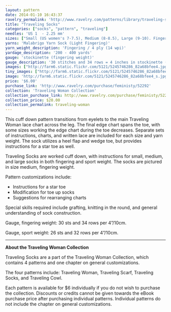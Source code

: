 ```yaml
---
layout: pattern
date: 2014-01-10 16:43:37
ravelry_permalink: 'http://www.ravelry.com/patterns/library/traveling-socks-2'
title: "Traveling Socks"
categories: ["socks", "pattern", "traveling"]
needles: 'US 1  - 2.25 mm'
sizes: ["Small (US women's 7-7.5), Medium (8-8.5), Large (9-10). Fingering and sport weight."]
yarns: 'Malabrigo Yarn Sock (Light Fingering)'
yarn_weight_description: 'Fingering / 4 ply (14 wpi)'
yardage_description: '200 - 400 yards'
gauge: 'stockinette (fingering weight)'
gauge_description: '30 stitches and 34 rows = 4 inches in stockinette (fingering weight)'
images: ["http://farm6.static.flickr.com/5121/5245746286_82a68bfee4.jpg", "http://farm6.static.flickr.com/5007/5245746348_059ae1c68c.jpg", "http://farm6.static.flickr.com/5088/5245144223_ca9d48f12a.jpg", "http://farm6.static.flickr.com/5048/5245746206_b8de4eb11e.jpg", "http://farm6.static.flickr.com/5009/5245746418_288cc3b60d.jpg"]
tiny_images: ["http://farm6.static.flickr.com/5121/5245746286_82a68bfee4_s.jpg", "http://farm6.static.flickr.com/5007/5245746348_059ae1c68c_s.jpg", "http://farm6.static.flickr.com/5088/5245144223_ca9d48f12a_s.jpg", "http://farm6.static.flickr.com/5048/5245746206_b8de4eb11e_s.jpg", "http://farm6.static.flickr.com/5009/5245746418_288cc3b60d_s.jpg"]
image: 'http://farm6.static.flickr.com/5121/5245746286_82a68bfee4_s.jpg'
price: '$6.00'
purchase_link: 'http://www.ravelry.com/purchase/feministy/52292'
collection: 'Traveling Woman Collection'
collection_purchase_link: http://www.ravelry.com/purchase/feministy/52290 
collection_price: $20.00 
collection_permalink: traveling-woman 
---
```

<p>This cuff down pattern transitions from eyelets to the main Traveling Woman lace chart across the leg. The final edge chart spans the toe, with some sizes working the edge chart during the toe decreases. Separate sets of instructions, charts, and written lace are included for each size and yarn weight. The sock utilizes a heel flap and wedge toe, but provides instructions for a star toe as well.</p>

<p>Traveling Socks are worked cuff down, with instructions for small, medium, and large socks in both fingering and sport weight. The socks are pictured in size medium, fingering weight.</p>

<p>Pattern customizations include:</p>

<ul>
<li>Instructions for a star toe</li>

<li>Modification for toe up socks</li>

<li>Suggestions for rearranging charts</li>
</ul>

<p>Special skills required include grafting, knitting in the round, and general understanding of sock construction.</p>

<p>Gauge, fingering weight: 30 sts and 34 rows per 4&#8221;/10cm.</p>

<p>Gauge, sport weight: 26 sts and 32 rows per 4&#8221;/10cm.</p>
<hr />
<p><strong>About the Traveling Woman Collection</strong></p>

<p>Traveling Socks are a part of the Traveling Woman Collection, which contains 4 patterns and one chapter on general customizations.</p>

<p>The four patterns include: Traveling Woman, Traveling Scarf, Traveling Socks, and Traveling Cowl.</p>

<p>Each pattern is available for $6 individually if you do not wish to purchase the collection. Discounts or credits cannot be given towards the eBook purchase price after purchasing individual patterns. Individual patterns do not include the chapter on general customizations.</p>
